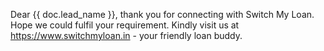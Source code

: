 Dear {{ doc.lead_name }}, thank you for connecting with Switch My Loan. Hope we could fulfil your requirement. Kindly visit us at https://www.switchmyloan.in - your friendly loan buddy.
